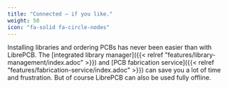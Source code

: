```yaml
---
title: "Connected – if you like."
weight: 50
icon: "fa-solid fa-circle-nodes"
---
```


Installing libraries and ordering PCBs has never been easier than with
LibrePCB. The
[integrated library manager]({{< relref "features/library-management/index.adoc" >}})
and
[PCB fabrication service]({{< relref "features/fabrication-service/index.adoc" >}})
can save you a lot of time and frustration. But of course LibrePCB can also
be used fully offline.
